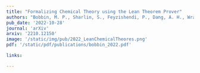 ```yaml
---
title: "Formalizing Chemical Theory using the Lean Theorem Prover"
authors: "Bobbin, M. P., Sharlin, S., Feyzishendi, P., Dang, A. H., Wraback, C. M., & Josephson, T. R."
pub_date: '2022-10-28'
journal: 'arXiv'
arxiv: '2210.12150'
image: '/static/img/pub/2022_LeanChemicalTheores.png'
pdf: '/static/pdf/publications/bobbin_2022.pdf'

links:

---
```

